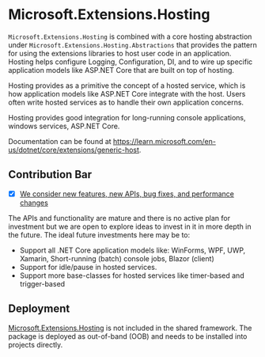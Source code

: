# Microsoft.Extensions.Hosting

`Microsoft.Extensions.Hosting` is combined with a core hosting abstraction under `Microsoft.Extensions.Hosting.Abstractions` that provides the pattern for using the extensions libraries to host user code in an application. Hosting helps configure Logging, Configuration, DI, and to wire up specific application models like ASP.NET Core that are built on top of hosting.

Hosting provides as a primitive the concept of a hosted service, which is how application models like ASP.NET Core integrate with the host. Users often write hosted services as to handle their own application concerns.

Hosting provides good integration for long-running console applications, windows services, ASP.NET Core.

Documentation can be found at https://learn.microsoft.com/en-us/dotnet/core/extensions/generic-host.

## Contribution Bar
- [x] [We consider new features, new APIs, bug fixes, and performance changes](../../libraries/README.md#primary-bar)

The APIs and functionality are mature and there is no active plan for investment but we are open to explore ideas to invest in it in more depth in the future. The ideal future investments here may be to:

- Support all .NET Core application models like: WinForms, WPF, UWP, Xamarin, Short-running (batch) console jobs, Blazor (client)
- Support for idle/pause in hosted services.
- Support more base-classes for hosted services like timer-based and trigger-based

## Deployment
[Microsoft.Extensions.Hosting](https://www.nuget.org/packages/Microsoft.Extensions.Hosting) is not included in the shared framework. The package is deployed as out-of-band (OOB) and needs to be installed into projects directly.

